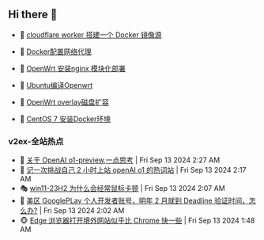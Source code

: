 ## Hi there 👋

<!--
**dkyg666/dkyg666** is a ✨ _special_ ✨ repository because its `README.md` (this file) appears on your GitHub profile.

Here are some ideas to get you started:

- 🔭 I’m currently working on ...
- 🌱 I’m currently learning ...
- 👯 I’m looking to collaborate on ...
- 🤔 I’m looking for help with ...
- 💬 Ask me about ...
- 📫 How to reach me: ...
- 😄 Pronouns: ...
- ⚡ Fun fact: ...
-->

<!-- BLOG-POST-LIST:START -->
- 🦩 [cloudflare worker 搭建一个 Docker 镜像源](http://blog.1996099.xyz/archives/cloudflare-worker-da-jian-yi-ge-docker-jing-xiang-zhan) 

- 🚦 [Docker配置网络代理](http://blog.1996099.xyz/archives/dockerpei-zhi-wang-luo-dai-li) 

- 🫶 [OpenWrt 安装nginx 模块化部署](http://blog.1996099.xyz/archives/openwrt-an-zhuang-nginx-mo-kuai-hua-bu-shu) 

- 🦄 [Ubuntu编译Openwrt](http://blog.1996099.xyz/archives/ubuntuzi-bian-yi-openwrt) 

- 🐻 [OpenWrt overlay磁盘扩容](http://blog.1996099.xyz/archives/openwrt-overlay) 

- 🤖 [CentOS 7 安装Docker环境](http://blog.1996099.xyz/archives/centos-docker) 
<!-- BLOG-POST-LIST:END -->

### v2ex-全站热点
<!-- v2ex:START -->
- 🥸 [关于 OpenAI o1-preview,一点思考](https://www.v2ex.com/t/1072540#reply1) | Fri Sep 13 2024 2:27 AM
- 🤗 [记一次挑战自己 2 小时上站 openAI o1 的热词站](https://www.v2ex.com/t/1072530#reply0) | Fri Sep 13 2024 2:17 AM
- 🎭 [win11-23H2 为什么会经常鼠标卡顿](https://www.v2ex.com/t/1072525#reply7) | Fri Sep 13 2024 2:07 AM
- 🥷 [美区 GooglePLay 个人开发者账号，明年 2 月就到 Deadline 验证时间，怎么办?](https://www.v2ex.com/t/1072522#reply3) | Fri Sep 13 2024 2:02 AM
- 🐵 [Edge 浏览器打开境外网站似乎比 Chrome 快一些](https://www.v2ex.com/t/1072508#reply4) | Fri Sep 13 2024 1:48 AM<!-- v2ex:END -->

